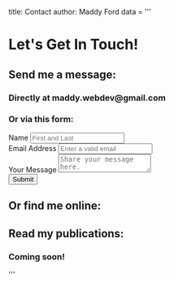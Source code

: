 title: Contact
author: Maddy Ford
data = '''
<div class="container">
  <div class="row">
    <div class="col">
      <h1>Let's Get In Touch!</h1>
    </div>
  </div>
  <div class="row">
    <div class="contact col">
      <div class="row">
        <div class="contact-header col">
          <h2>Send me a message:</h2>
          <h3>Directly at maddy.webdev@gmail.com</h3>
          <h3>Or via this form:</h3>
        </div>
      </div>
      <div class="contact-form col">
        <form>
          <div class="form-group">
            <label for="name">Name</label>
            <input type="name" class="form-control" id="name" placeholder="First and Last">
          </div>
          <div class="form-group">
            <label for="email">Email Address</label>
            <input type="email" class="form-control" id="email" aria-describedby="emailHelp" placeholder="Enter a valid email">
          </div>
          <div class="form-group">
            <label for="message">Your Message</label>
            <textarea type="message" class="form-control" id="message" placeholder="Share your message here."></textarea>
          </div>
          <button type="submit" class="btn">Submit</button>
        </form>
      </div>
    </div>
    <div class="icon col">
      <div class="row">
        <div class="icon-header col">
          <h2>Or find me online:</h2>
        </div>
      </div>
      <div class="row">
        <div class="icon-section col">
          <div class="twitter">
            <a href="https://twitter.com/mrhf008" target="_blank" class="btn" aria-label="Twitter">
              <i class="fab fa-twitter-square" aria-hidden="true"></i>
            </a>
          </div>
          <div class="github">
            <a href="https://github.com/mford008" target="_blank" class="btn" aria-label="Github">
              <i class="fab fa-github-square" aria-hidden="true"></i>
            </a>
          </div>
          <div class="linkedin">
            <a href="https://www.linkedin.com/in/maddy-ford/" target="_blank" class="btn" aria-label="LinkedIn">
              <i class="fab fa-linkedin" aria-hidden="true"></i>
            </a>
          </div>
        </div>
      </div>
      <div class="row">
        <div class="publications-section col">
          <h2>Read my publications:</h2>
          <h3>Coming soon!</h3>
        </div>
      </div>
    </div>
  </div> <!--row 1-->
</div> <!--container-->
'''
